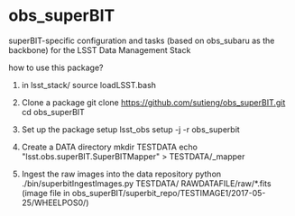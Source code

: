 # obs_superBIT

superBIT-specific configuration and tasks (based on obs_subaru as the backbone) for the LSST Data Management Stack

how to use this package?
1. in lsst_stack/
source loadLSST.bash

2. Clone a package
git clone https://github.com/sutieng/obs_superBIT.git
cd obs_superBIT

3. Set up the package
setup lsst_obs
setup -j -r obs_superbit

4. Create a DATA directory
mkdir TESTDATA
echo "lsst.obs.superBIT.SuperBITMapper" >  TESTDATA/_mapper

5. Ingest the raw images into the data repository
python ./bin/superbitIngestImages.py TESTDATA/ RAWDATAFILE/raw/*.fits (image file in obs_superBIT/superbit_repo/TESTIMAGE1/2017-05-25/WHEELPOS0/)

